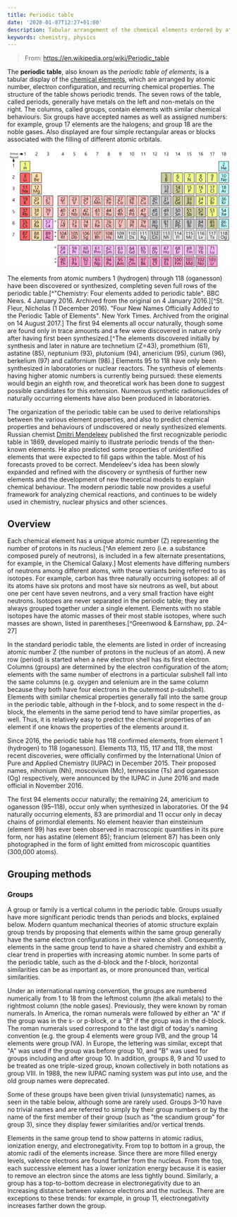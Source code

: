 ```yaml
---
title: Periodic table
date: '2020-01-07T12:27+01:00'
description: Tabular arrangement of the chemical elements ordered by atomic number
keywords: chemistry, physics
---
```


> From: https://en.wikipedia.org/wiki/Periodic_table

The __periodic table__, also known as the _periodic table of elements_, is a tabular display of the [chemical elements](../chemical-elements), which are arranged by atomic number, electron configuration, and recurring chemical properties. The structure of the table shows periodic trends. The seven rows of the table, called periods, generally have metals on the left and non-metals on the right. The columns, called groups, contain elements with similar chemical behaviours. Six groups have accepted names as well as assigned numbers: for example, group 17 elements are the halogens; and group 18 are the noble gases. Also displayed are four simple rectangular areas or blocks associated with the filling of different atomic orbitals.

![Periodic table](./periodic-table.svg)

The elements from atomic numbers 1 (hydrogen) through 118 (oganesson) have been discovered or synthesized, completing seven full rows of the periodic table.[^"Chemistry: Four elements added to periodic table". BBC News. 4 January 2016. Archived from the original on 4 January 2016.][^St. Fleur, Nicholas (1 December 2016). "Four New Names Officially Added to the Periodic Table of Elements". New York Times. Archived from the original on 14 August 2017.] The first 94 elements all occur naturally, though some are found only in trace amounts and a few were discovered in nature only after having first been synthesized.[^The elements discovered initially by synthesis and later in nature are technetium (Z=43), promethium (61), astatine (85), neptunium (93), plutonium (94), americium (95), curium (96), berkelium (97) and californium (98).] Elements 95 to 118 have only been synthesized in laboratories or nuclear reactors. The synthesis of elements having higher atomic numbers is currently being pursued: these elements would begin an eighth row, and theoretical work has been done to suggest possible candidates for this extension. Numerous synthetic radionuclides of naturally occurring elements have also been produced in laboratories.

The organization of the periodic table can be used to derive relationships between the various element properties, and also to predict chemical properties and behaviours of undiscovered or newly synthesized elements. Russian chemist [Dmitri Mendeleev](../mendeleev) published the first recognizable periodic table in 1869, developed mainly to illustrate periodic trends of the then-known elements. He also predicted some properties of unidentified elements that were expected to fill gaps within the table. Most of his forecasts proved to be correct. Mendeleev's idea has been slowly expanded and refined with the discovery or synthesis of further new elements and the development of new theoretical models to explain chemical behaviour. The modern periodic table now provides a useful framework for analyzing chemical reactions, and continues to be widely used in chemistry, nuclear physics and other sciences.

## Overview

Each chemical element has a unique atomic number (Z) representing the number of protons in its nucleus.[^An element zero (i.e. a substance composed purely of neutrons), is included in a few alternate presentations, for example, in the Chemical Galaxy.] Most elements have differing numbers of neutrons among different atoms, with these variants being referred to as isotopes. For example, carbon has three naturally occurring isotopes: all of its atoms have six protons and most have six neutrons as well, but about one per cent have seven neutrons, and a very small fraction have eight neutrons. Isotopes are never separated in the periodic table; they are always grouped together under a single element. Elements with no stable isotopes have the atomic masses of their most stable isotopes, where such masses are shown, listed in parentheses.[^Greenwood & Earnshaw, pp. 24–27]

In the standard periodic table, the elements are listed in order of increasing atomic number Z (the number of protons in the nucleus of an atom). A new row (period) is started when a new electron shell has its first electron. Columns (groups) are determined by the electron configuration of the atom; elements with the same number of electrons in a particular subshell fall into the same columns (e.g. oxygen and selenium are in the same column because they both have four electrons in the outermost p-subshell). Elements with similar chemical properties generally fall into the same group in the periodic table, although in the f-block, and to some respect in the d-block, the elements in the same period tend to have similar properties, as well. Thus, it is relatively easy to predict the chemical properties of an element if one knows the properties of the elements around it.

Since 2016, the periodic table has 118 confirmed elements, from element 1 (hydrogen) to 118 (oganesson). Elements 113, 115, 117 and 118, the most recent discoveries, were officially confirmed by the International Union of Pure and Applied Chemistry (IUPAC) in December 2015. Their proposed names, nihonium (Nh), moscovium (Mc), tennessine (Ts) and oganesson (Og) respectively, were announced by the IUPAC in June 2016 and made official in November 2016.

The first 94 elements occur naturally; the remaining 24, americium to oganesson (95–118), occur only when synthesized in laboratories. Of the 94 naturally occurring elements, 83 are primordial and 11 occur only in decay chains of primordial elements. No element heavier than einsteinium (element 99) has ever been observed in macroscopic quantities in its pure form, nor has astatine (element 85); francium (element 87) has been only photographed in the form of light emitted from microscopic quantities (300,000 atoms).

## Grouping methods

### Groups

A group or family is a vertical column in the periodic table. Groups usually have more significant periodic trends than periods and blocks, explained below. Modern quantum mechanical theories of atomic structure explain group trends by proposing that elements within the same group generally have the same electron configurations in their valence shell. Consequently, elements in the same group tend to have a shared chemistry and exhibit a clear trend in properties with increasing atomic number. In some parts of the periodic table, such as the d-block and the f-block, horizontal similarities can be as important as, or more pronounced than, vertical similarities.

Under an international naming convention, the groups are numbered numerically from 1 to 18 from the leftmost column (the alkali metals) to the rightmost column (the noble gases). Previously, they were known by roman numerals. In America, the roman numerals were followed by either an "A" if the group was in the s- or p-block, or a "B" if the group was in the d-block. The roman numerals used correspond to the last digit of today's naming convention (e.g. the group 4 elements were group IVB, and the group 14 elements were group IVA). In Europe, the lettering was similar, except that "A" was used if the group was before group 10, and "B" was used for groups including and after group 10. In addition, groups 8, 9 and 10 used to be treated as one triple-sized group, known collectively in both notations as group VIII. In 1988, the new IUPAC naming system was put into use, and the old group names were deprecated.

Some of these groups have been given trivial (unsystematic) names, as seen in the table below, although some are rarely used. Groups 3–10 have no trivial names and are referred to simply by their group numbers or by the name of the first member of their group (such as "the scandium group" for group 3), since they display fewer similarities and/or vertical trends.

Elements in the same group tend to show patterns in atomic radius, ionization energy, and electronegativity. From top to bottom in a group, the atomic radii of the elements increase. Since there are more filled energy levels, valence electrons are found farther from the nucleus. From the top, each successive element has a lower ionization energy because it is easier to remove an electron since the atoms are less tightly bound. Similarly, a group has a top-to-bottom decrease in electronegativity due to an increasing distance between valence electrons and the nucleus. There are exceptions to these trends: for example, in group 11, electronegativity increases farther down the group.
